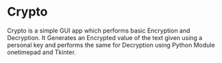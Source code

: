 # Crypto

Crypto is a simple GUI app which performs basic Encryption and Decryption.
It Generates an Encrypted value of the text given using a personal key and performs the same for Decryption using Python Module onetimepad and Tkinter.
